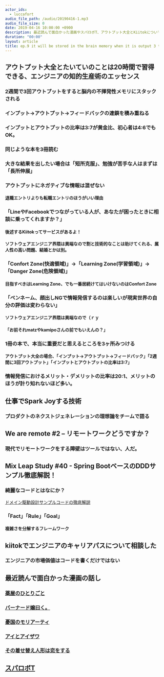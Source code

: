 ```yaml
---
actor_ids:
  - luccafort
audio_file_path: /audio/20190416-1.mp3
audio_file_size: 0
date: 2019-04-16 10:00:00 +0900
description: 最近読んで面白かった漫画やスパロボT、アウトプット大全とKiitokについて話しました！
duration: "00:00"
layout: article
title: ep.9 it will be stored in the brain memory when it is output 3 times in 2 weeks.
---
```


## アウトプット大全とたいていのことは20時間で習得できる、エンジニアの知的生産術のエッセンス
### 2週間で3回アウトプットをすると脳内の不揮発性メモリにスタックされる

### インプット→アウトプット→フィードバックの連鎖を積み重ねる

### インプットとアウトプットの比率は3:7が黄金比、初心者は4:6でもOK。

### 同じような本を3冊読む

### 大きな結果を出したい場合は「短所克服」、勉強が苦手な人はまずは「長所伸展」

### アウトプットにネガティブな情報は混ぜない
#### 退職エントリよりも転職エントリのほうがいい理由

### 「LineやFacebookでつながっている人が、あなたが困ったときに相談に乗ってくれますか？」
#### 後述するKiitokってサービスがあるよ！
#### ソフトウェアエンジニア界隈は異端なので割と技術的なことは助けてくれる、属人性の高い問題、結婚とかは別。

### 「Confort Zone(快適領域)」→「Learning Zone(学習領域)」→「Danger Zone(危険領域)」
#### 目指すべきはLearning Zone、でも一番居続けてはいけないのはConfort Zone

### 「ペンネーム、顔出しNGで情報発信するのは楽しいが現実世界の自分の評価は変わらない」
#### ソフトウェアエンジニア界隈は異端なので（ｒｙ
#### 「お前それmatzやkamipoさんの前でもいえんの？」

### 1冊の本で、本当に重要だと思えるところを3ヶ所みつける
#### アウトプット大全の場合、「インプット→アウトプット→フィードバック」「2週間に3回アウトプット」「インプットとアウトプットの比率は3:7」

### 情報発信におけるメリット・デメリットの比率は20:1、メリットのほうが計り知れないほど多い。

## 仕事でSpark Joyする技術
### プロダクトのネクストジェネレーションの理想論をチームで語る

## We are remote #2 – リモートワークどうですか？
### 現代でリモートワークをする障壁はツールではない、人だ。

## Mix Leap Study #40 - Spring BootベースのDDDサンプル徹底解説！
### 綺麗なコードとはなにか？
[ドメイン駆動設計サンプルコードの徹底解説](https://www.slideshare.net/masuda220/ss-139660520)

### 「Fact」「Rule」「Goal」
#### 複雑さを分解するフレームワーク

## kiitokでエンジニアのキャリアパスについて相談した
### エンジニアの市場価値はコードを書くだけではない

## 最近読んで面白かった漫画の話し

### [薬屋のひとりごと](https://amzn.to/2UonYdy)
### [バーナード嬢曰く。](https://amzn.to/2UndjzP)
### [憂国のモリアーティ](https://amzn.to/2uVCXwp)
### [アイとアイザワ](https://amzn.to/2UiL5G5)
### [その着せ替え人形は恋をする](https://amzn.to/2OQTlXO)

## [スパロボT](https://amzn.to/2uKwgx3)